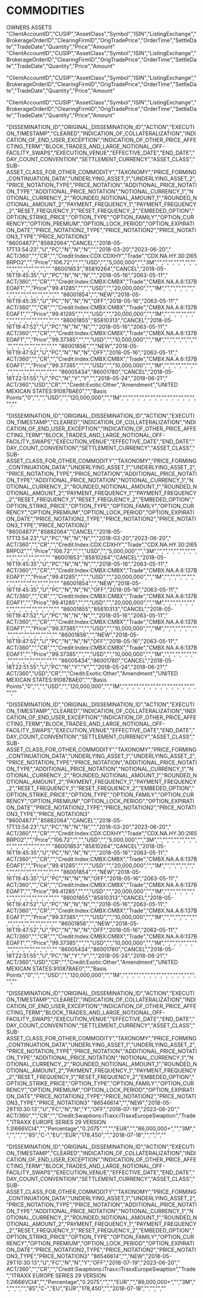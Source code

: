 # COMMODITIES
OWNERS ASSETS
"ClientAccountID","CUSIP","AssetClass","Symbol","ISIN","ListingExchange","BrokerageOrderID","ClearingFirmID","OrigTradePrice","OrderTime","SettleDate","TradeDate","Quantity","Price","Amount"
"ClientAccountID","CUSIP","AssetClass","Symbol","ISIN","ListingExchange","BrokerageOrderID","ClearingFirmID","OrigTradePrice","OrderTime","SettleDate","TradeDate","Quantity","Price","Amount"

"ClientAccountID","CUSIP","AssetClass","Symbol","ISIN","ListingExchange","BrokerageOrderID","ClearingFirmID","OrigTradePrice","OrderTime","SettleDate","TradeDate","Quantity","Price","Amount"

"ClientAccountID","CUSIP","AssetClass","Symbol","ISIN","ListingExchange","BrokerageOrderID","ClearingFirmID","OrigTradePrice","OrderTime","SettleDate","TradeDate","Quantity","Price","Amount"

"DISSEMINATION_ID","ORIGINAL_DISSEMINATION_ID","ACTION","EXECUTION_TIMESTAMP","CLEARED","INDICATION_OF_COLLATERALIZATION","INDICATION_OF_END_USER_EXCEPTION","INDICATION_OF_OTHER_PRICE_AFFECTING_TERM","BLOCK_TRADES_AND_LARGE_NOTIONAL_OFF-FACILITY_SWAPS","EXECUTION_VENUE","EFFECTIVE_DATE","END_DATE","DAY_COUNT_CONVENTION","SETTLEMENT_CURRENCY","ASSET_CLASS","SUB-ASSET_CLASS_FOR_OTHER_COMMODITY","TAXONOMY","PRICE_FORMING_CONTINUATION_DATA","UNDERLYING_ASSET_1","UNDERLYING_ASSET_2","PRICE_NOTATION_TYPE","PRICE_NOTATION","ADDITIONAL_PRICE_NOTATION_TYPE","ADDITIONAL_PRICE_NOTATION","NOTIONAL_CURRENCY_1","NOTIONAL_CURRENCY_2","ROUNDED_NOTIONAL_AMOUNT_1","ROUNDED_NOTIONAL_AMOUNT_2","PAYMENT_FREQUENCY_1","PAYMENT_FREQUENCY_2","RESET_FREQUENCY_1","RESET_FREQUENCY_2","EMBEDED_OPTION","OPTION_STRIKE_PRICE","OPTION_TYPE","OPTION_FAMILY","OPTION_CURRENCY","OPTION_PREMIUM","OPTION_LOCK_PERIOD","OPTION_EXPIRATION_DATE","PRICE_NOTATION2_TYPE","PRICE_NOTATION2","PRICE_NOTATION3_TYPE","PRICE_NOTATION3"
"86004877","85882064","CANCEL","2018-05-17T13:54:23","U","PC","N","N","N","","2018-03-20","2023-06-20"," ACT/360","","CR","","Credit:Index:CDX:CDXHY","Trade","CDX.NA.HY.30:2I65BRPO2","","Price","106.72","","","USD","","5,000,000","","3M","","","","","","","","","","","","","","",""
"86001853","85810264","CANCEL","2018-05-16T19:45:35","U","PC","N","N","N","","2018-05-16","2063-05-11"," ACT/360","","CR","","Credit:Index:CMBX:CMBX","Trade","CMBX.NA.A.6:137BEOAF1","","Price","99.41285","","","USD","","20,000,000","","1M","","","","","","","","","","","","","","",""
"86001854","","NEW","2018-05-16T19:45:35","U","PC","N","N","N","OFF","2018-05-16","2063-05-11"," ACT/360","","CR","","Credit:Index:CMBX:CMBX","Trade","CMBX.NA.A.6:137BEOAF1","","Price","99.41285","","","USD","","20,000,000","","1M","","","","","","","","","","","","","","",""
"86001855","85810313","CANCEL","2018-05-16T19:47:52","U","PC","N","N","N","","2018-05-16","2063-05-11"," ACT/360","","CR","","Credit:Index:CMBX:CMBX","Trade","CMBX.NA.A.6:137BEOAF1","","Price","99.37385","","","USD","","10,000,000","","1M","","","","","","","","","","","","","","",""
"86001856","","NEW","2018-05-16T19:47:52","U","PC","N","N","N","OFF","2018-05-16","2063-05-11"," ACT/360","","CR","","Credit:Index:CMBX:CMBX","Trade","CMBX.NA.A.6:137BEOAF1","","Price","99.37385","","","USD","","10,000,000","","1M","","","","","","","","","","","","","","",""
"86005434","86001780","CANCEL","2018-05-18T22:51:55","U","PC","N","Y","Y","","2018-05-24","2018-06-21"," ACT/360","USD","CR","","Credit:Exotic:Other","Amendment","UNITED MEXICAN STATES:91087BAE0","","Basis Points","0","","","USD","","120,000,000","","1M","","","","","","","","","","","","","","",""

"DISSEMINATION_ID","ORIGINAL_DISSEMINATION_ID","ACTION","EXECUTION_TIMESTAMP","CLEARED","INDICATION_OF_COLLATERALIZATION","INDICATION_OF_END_USER_EXCEPTION","INDICATION_OF_OTHER_PRICE_AFFECTING_TERM","BLOCK_TRADES_AND_LARGE_NOTIONAL_OFF-FACILITY_SWAPS","EXECUTION_VENUE","EFFECTIVE_DATE","END_DATE","DAY_COUNT_CONVENTION","SETTLEMENT_CURRENCY","ASSET_CLASS","SUB-ASSET_CLASS_FOR_OTHER_COMMODITY","TAXONOMY","PRICE_FORMING_CONTINUATION_DATA","UNDERLYING_ASSET_1","UNDERLYING_ASSET_2","PRICE_NOTATION_TYPE","PRICE_NOTATION","ADDITIONAL_PRICE_NOTATION_TYPE","ADDITIONAL_PRICE_NOTATION","NOTIONAL_CURRENCY_1","NOTIONAL_CURRENCY_2","ROUNDED_NOTIONAL_AMOUNT_1","ROUNDED_NOTIONAL_AMOUNT_2","PAYMENT_FREQUENCY_1","PAYMENT_FREQUENCY_2","RESET_FREQUENCY_1","RESET_FREQUENCY_2","EMBEDED_OPTION","OPTION_STRIKE_PRICE","OPTION_TYPE","OPTION_FAMILY","OPTION_CURRENCY","OPTION_PREMIUM","OPTION_LOCK_PERIOD","OPTION_EXPIRATION_DATE","PRICE_NOTATION2_TYPE","PRICE_NOTATION2","PRICE_NOTATION3_TYPE","PRICE_NOTATION3"
"86004877","85882064","CANCEL","2018-05-17T13:54:23","U","PC","N","N","N","","2018-03-20","2023-06-20"," ACT/360","","CR","","Credit:Index:CDX:CDXHY","Trade","CDX.NA.HY.30:2I65BRPO2","","Price","106.72","","","USD","","5,000,000","","3M","","","","","","","","","","","","","","",""
"86001853","85810264","CANCEL","2018-05-16T19:45:35","U","PC","N","N","N","","2018-05-16","2063-05-11"," ACT/360","","CR","","Credit:Index:CMBX:CMBX","Trade","CMBX.NA.A.6:137BEOAF1","","Price","99.41285","","","USD","","20,000,000","","1M","","","","","","","","","","","","","","",""
"86001854","","NEW","2018-05-16T19:45:35","U","PC","N","N","N","OFF","2018-05-16","2063-05-11"," ACT/360","","CR","","Credit:Index:CMBX:CMBX","Trade","CMBX.NA.A.6:137BEOAF1","","Price","99.41285","","","USD","","20,000,000","","1M","","","","","","","","","","","","","","",""
"86001855","85810313","CANCEL","2018-05-16T19:47:52","U","PC","N","N","N","","2018-05-16","2063-05-11"," ACT/360","","CR","","Credit:Index:CMBX:CMBX","Trade","CMBX.NA.A.6:137BEOAF1","","Price","99.37385","","","USD","","10,000,000","","1M","","","","","","","","","","","","","","",""
"86001856","","NEW","2018-05-16T19:47:52","U","PC","N","N","N","OFF","2018-05-16","2063-05-11"," ACT/360","","CR","","Credit:Index:CMBX:CMBX","Trade","CMBX.NA.A.6:137BEOAF1","","Price","99.37385","","","USD","","10,000,000","","1M","","","","","","","","","","","","","","",""
"86005434","86001780","CANCEL","2018-05-18T22:51:55","U","PC","N","Y","Y","","2018-05-24","2018-06-21"," ACT/360","USD","CR","","Credit:Exotic:Other","Amendment","UNITED MEXICAN STATES:91087BAE0","","Basis Points","0","","","USD","","120,000,000","","1M","","","","","","","","","","","","","","",""

"DISSEMINATION_ID","ORIGINAL_DISSEMINATION_ID","ACTION","EXECUTION_TIMESTAMP","CLEARED","INDICATION_OF_COLLATERALIZATION","INDICATION_OF_END_USER_EXCEPTION","INDICATION_OF_OTHER_PRICE_AFFECTING_TERM","BLOCK_TRADES_AND_LARGE_NOTIONAL_OFF-FACILITY_SWAPS","EXECUTION_VENUE","EFFECTIVE_DATE","END_DATE","DAY_COUNT_CONVENTION","SETTLEMENT_CURRENCY","ASSET_CLASS","SUB-ASSET_CLASS_FOR_OTHER_COMMODITY","TAXONOMY","PRICE_FORMING_CONTINUATION_DATA","UNDERLYING_ASSET_1","UNDERLYING_ASSET_2","PRICE_NOTATION_TYPE","PRICE_NOTATION","ADDITIONAL_PRICE_NOTATION_TYPE","ADDITIONAL_PRICE_NOTATION","NOTIONAL_CURRENCY_1","NOTIONAL_CURRENCY_2","ROUNDED_NOTIONAL_AMOUNT_1","ROUNDED_NOTIONAL_AMOUNT_2","PAYMENT_FREQUENCY_1","PAYMENT_FREQUENCY_2","RESET_FREQUENCY_1","RESET_FREQUENCY_2","EMBEDED_OPTION","OPTION_STRIKE_PRICE","OPTION_TYPE","OPTION_FAMILY","OPTION_CURRENCY","OPTION_PREMIUM","OPTION_LOCK_PERIOD","OPTION_EXPIRATION_DATE","PRICE_NOTATION2_TYPE","PRICE_NOTATION2","PRICE_NOTATION3_TYPE","PRICE_NOTATION3"
"86004877","85882064","CANCEL","2018-05-17T13:54:23","U","PC","N","N","N","","2018-03-20","2023-06-20"," ACT/360","","CR","","Credit:Index:CDX:CDXHY","Trade","CDX.NA.HY.30:2I65BRPO2","","Price","106.72","","","USD","","5,000,000","","3M","","","","","","","","","","","","","","",""
"86001853","85810264","CANCEL","2018-05-16T19:45:35","U","PC","N","N","N","","2018-05-16","2063-05-11"," ACT/360","","CR","","Credit:Index:CMBX:CMBX","Trade","CMBX.NA.A.6:137BEOAF1","","Price","99.41285","","","USD","","20,000,000","","1M","","","","","","","","","","","","","","",""
"86001854","","NEW","2018-05-16T19:45:35","U","PC","N","N","N","OFF","2018-05-16","2063-05-11"," ACT/360","","CR","","Credit:Index:CMBX:CMBX","Trade","CMBX.NA.A.6:137BEOAF1","","Price","99.41285","","","USD","","20,000,000","","1M","","","","","","","","","","","","","","",""
"86001855","85810313","CANCEL","2018-05-16T19:47:52","U","PC","N","N","N","","2018-05-16","2063-05-11"," ACT/360","","CR","","Credit:Index:CMBX:CMBX","Trade","CMBX.NA.A.6:137BEOAF1","","Price","99.37385","","","USD","","10,000,000","","1M","","","","","","","","","","","","","","",""
"86001856","","NEW","2018-05-16T19:47:52","U","PC","N","N","N","OFF","2018-05-16","2063-05-11"," ACT/360","","CR","","Credit:Index:CMBX:CMBX","Trade","CMBX.NA.A.6:137BEOAF1","","Price","99.37385","","","USD","","10,000,000","","1M","","","","","","","","","","","","","","",""
"86005434","86001780","CANCEL","2018-05-18T22:51:55","U","PC","N","Y","Y","","2018-05-24","2018-06-21"," ACT/360","USD","CR","","Credit:Exotic:Other","Amendment","UNITED MEXICAN STATES:91087BAE0","","Basis Points","0","","","USD","","120,000,000","","1M","","","","","","","","","","","","","","",""

"DISSEMINATION_ID","ORIGINAL_DISSEMINATION_ID","ACTION","EXECUTION_TIMESTAMP","CLEARED","INDICATION_OF_COLLATERALIZATION","INDICATION_OF_END_USER_EXCEPTION","INDICATION_OF_OTHER_PRICE_AFFECTING_TERM","BLOCK_TRADES_AND_LARGE_NOTIONAL_OFF-FACILITY_SWAPS","EXECUTION_VENUE","EFFECTIVE_DATE","END_DATE","DAY_COUNT_CONVENTION","SETTLEMENT_CURRENCY","ASSET_CLASS","SUB-ASSET_CLASS_FOR_OTHER_COMMODITY","TAXONOMY","PRICE_FORMING_CONTINUATION_DATA","UNDERLYING_ASSET_1","UNDERLYING_ASSET_2","PRICE_NOTATION_TYPE","PRICE_NOTATION","ADDITIONAL_PRICE_NOTATION_TYPE","ADDITIONAL_PRICE_NOTATION","NOTIONAL_CURRENCY_1","NOTIONAL_CURRENCY_2","ROUNDED_NOTIONAL_AMOUNT_1","ROUNDED_NOTIONAL_AMOUNT_2","PAYMENT_FREQUENCY_1","PAYMENT_FREQUENCY_2","RESET_FREQUENCY_1","RESET_FREQUENCY_2","EMBEDED_OPTION","OPTION_STRIKE_PRICE","OPTION_TYPE","OPTION_FAMILY","OPTION_CURRENCY","OPTION_PREMIUM","OPTION_LOCK_PERIOD","OPTION_EXPIRATION_DATE","PRICE_NOTATION2_TYPE","PRICE_NOTATION2","PRICE_NOTATION3_TYPE","PRICE_NOTATION3"
"86546614","","NEW","2018-05-29T10:30:13","U","FC","N","N","Y","OFF","2018-07-19","2023-06-20"," ACT/360","","CR","","Credit:Swaptions:iTraxx:iTraxxEuropeSwaption","Trade","ITRAXX EUROPE SERIES 29 VERSION 1:2I666VCI4","","Percentage","0.2075","","","EUR","","86,000,000+","","3M","","","","","85","C-","EU","EUR","178,450","","2018-07-18","","","",""

"DISSEMINATION_ID","ORIGINAL_DISSEMINATION_ID","ACTION","EXECUTION_TIMESTAMP","CLEARED","INDICATION_OF_COLLATERALIZATION","INDICATION_OF_END_USER_EXCEPTION","INDICATION_OF_OTHER_PRICE_AFFECTING_TERM","BLOCK_TRADES_AND_LARGE_NOTIONAL_OFF-FACILITY_SWAPS","EXECUTION_VENUE","EFFECTIVE_DATE","END_DATE","DAY_COUNT_CONVENTION","SETTLEMENT_CURRENCY","ASSET_CLASS","SUB-ASSET_CLASS_FOR_OTHER_COMMODITY","TAXONOMY","PRICE_FORMING_CONTINUATION_DATA","UNDERLYING_ASSET_1","UNDERLYING_ASSET_2","PRICE_NOTATION_TYPE","PRICE_NOTATION","ADDITIONAL_PRICE_NOTATION_TYPE","ADDITIONAL_PRICE_NOTATION","NOTIONAL_CURRENCY_1","NOTIONAL_CURRENCY_2","ROUNDED_NOTIONAL_AMOUNT_1","ROUNDED_NOTIONAL_AMOUNT_2","PAYMENT_FREQUENCY_1","PAYMENT_FREQUENCY_2","RESET_FREQUENCY_1","RESET_FREQUENCY_2","EMBEDED_OPTION","OPTION_STRIKE_PRICE","OPTION_TYPE","OPTION_FAMILY","OPTION_CURRENCY","OPTION_PREMIUM","OPTION_LOCK_PERIOD","OPTION_EXPIRATION_DATE","PRICE_NOTATION2_TYPE","PRICE_NOTATION2","PRICE_NOTATION3_TYPE","PRICE_NOTATION3"
"86546614","","NEW","2018-05-29T10:30:13","U","FC","N","N","Y","OFF","2018-07-19","2023-06-20"," ACT/360","","CR","","Credit:Swaptions:iTraxx:iTraxxEuropeSwaption","Trade","ITRAXX EUROPE SERIES 29 VERSION 1:2I666VCI4","","Percentage","0.2075","","","EUR","","86,000,000+","","3M","","","","","85","C-","EU","EUR","178,450","","2018-07-18","","","",""
